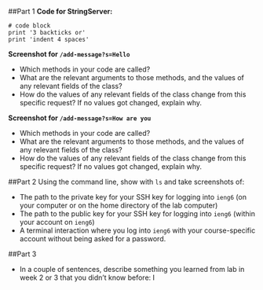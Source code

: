 ##Part 1
**Code for StringServer:**

```
# code block
print '3 backticks or'
print 'indent 4 spaces'
```

**Screenshot for `/add-message?s=Hello`**

- Which methods in your code are called?
- What are the relevant arguments to those methods, and the values of any relevant fields of the class?
- How do the values of any relevant fields of the class change from this specific request? If no values got changed, explain why.

**Screenshot for `/add-message?s=How are you`**

- Which methods in your code are called?
- What are the relevant arguments to those methods, and the values of any relevant fields of the class?
- How do the values of any relevant fields of the class change from this specific request? If no values got changed, explain why.



##Part 2
Using the command line, show with `ls` and take screenshots of:
- The path to the private key for your SSH key for logging into `ieng6` (on your computer or on the home directory of the lab computer)
- The path to the public key for your SSH key for logging into `ieng6` (within your account on `ieng6`)
- A terminal interaction where you log into `ieng6` with your course-specific account without being asked for a password.

##Part 3
- In a couple of sentences, describe something you learned from lab in week 2 or 3 that you didn’t know before:
  I 
